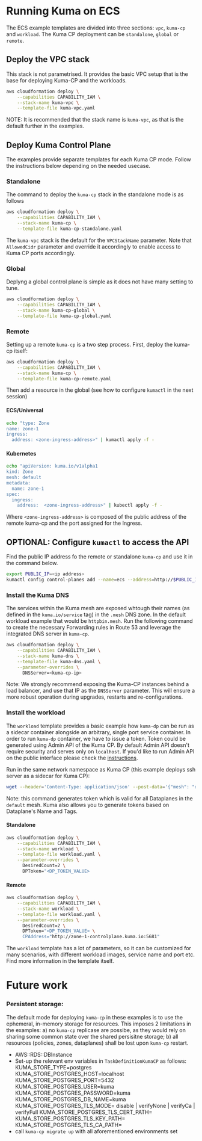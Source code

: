 # Running Kuma on ECS

The ECS example templates are divided into three sections: `vpc`, `kuma-cp` and `workload`. The Kuma CP deployment can be `standalone`, `global` or `remote`. 

## Deploy the VPC stack

This stack is not parametrised. It provides the basic VPC setup that is the base for deploying Kuma-CP and the workloads.

```bash
aws cloudformation deploy \
    --capabilities CAPABILITY_IAM \
    --stack-name kuma-vpc \
    --template-file kuma-vpc.yaml
```

NOTE: It is recommended that the stack name is `kuma-vpc`, as that is the default further in the examples.

## Deploy Kuma Control Plane

The examples provide separate templates for each Kuma CP mode. Follow the instructions below depending on the needed usecase.

### Standalone
The command to deploy the `kuma-cp` stack in the standalone mode is as follows

```bash
aws cloudformation deploy \
    --capabilities CAPABILITY_IAM \
    --stack-name kuma-cp \
    --template-file kuma-cp-standalone.yaml
```

The `kuma-vpc` stack is the default for the `VPCStackName` parameter. Note that `AllowedCidr` parameter and override it accordingly to enable access to Kuma CP ports accordingly.

### Global

Deplyng a global control plane is simple as it does not have many setting to tune.

```bash
aws cloudformation deploy \
    --capabilities CAPABILITY_IAM \
    --stack-name kuma-cp-global \
    --template-file kuma-cp-global.yaml
```

### Remote

Setting up a remote `kuma-cp` is a two step process. First, deploy the kuma-cp itself:

```bash
aws cloudformation deploy \
    --capabilities CAPABILITY_IAM \
    --stack-name kuma-cp \
    --template-file kuma-cp-remote.yaml
```

Then add a resource in the global (see how to configure `kumactl` in the next session)

#### ECS/Universal
```bash
echo "type: Zone
name: zone-1
ingress:
  address: <zone-ingress-address>" | kumactl apply -f -
```

#### Kubernetes

```bash
echo "apiVersion: kuma.io/v1alpha1
kind: Zone
mesh: default
metadata:
  name: zone-1
spec:
  ingress:
    address:  <zone-ingress-address>" | kubectl apply -f -
```

Where `<zone-ingress-address>` is composed of the public address of the remote kuma-cp and the port assigned for the Ingress.


## OPTIONAL: Configure `kumactl` to access the API 
Find the public IP address fo the remote or standalone `kuma-cp` and use it in the command below.

```bash
export PUBLIC_IP=<ip address>
kumactl config control-planes add --name=ecs --address=http://$PUBLIC_IP:5681 --overwrite
```

### Install the Kuma DNS

The services within the Kuma mesh are exposed whtough their names (as defined in the `kuma.io/service` tag) in the `.mesh` DNS zone. In the default workload example that would be `httpbin.mesh`.
Run the following command to create the necessary Forwarding rules in Route 53 and leverage the integrated DNS server in `kuma-cp`.

```bash
aws cloudformation deploy \
    --capabilities CAPABILITY_IAM \
    --stack-name kuma-dns \
    --template-file kuma-dns.yaml \
    --parameter-overrides \
      DNSServer=<kuma-cp-ip>
```

Note: We strongly recommend exposing the Kuma-CP instances behind a load balancer, and use that IP as the `DNSServer` parameter. This will ensure a more robust operation during upgrades, restarts and re-configurations. 

### Install the workload

The `workload` template provides a basic example how `kuma-dp` can be run as a sidecar container alongside an arbitrary, single port service container.
In order to run `kuma-dp` container, we have to issue a token. Token could be generated using Admin API of the Kuma CP. By default Admin API
doesn't require security and serves only on `localhost`. If you'd like to run Admin API on the public interface please 
check the [instructions](https://kuma.io/docs/0.7.1/documentation/security/#accessing-admin-server-from-a-different-machine).

Run in the same network namespace as Kuma CP (this example deploys ssh server as a sidecar for Kuma CP):
```bash
wget --header='Content-Type: application/json' --post-data='{"mesh": "default"}' -O /tmp/dp-httpbin-1 http://localhost:5679/tokens
```
Note: this command generates token which is valid for all Dataplanes in the `default` mesh. Kuma also allows you to generate tokens based
on Dataplane's Name and Tags.   

#### Standalone
```bash
aws cloudformation deploy \
    --capabilities CAPABILITY_IAM \
    --stack-name workload \
    --template-file workload.yaml \
    --parameter-overrides \
      DesiredCount=2 \
      DPToken="<DP_TOKEN_VALUE>
```

#### Remote
```bash
aws cloudformation deploy \
    --capabilities CAPABILITY_IAM \
    --stack-name workload \
    --template-file workload.yaml \
    --parameter-overrides \
      DesiredCount=2 \
      DPToken="<DP_TOKEN_VALUE> \
      CPAddress="http://zone-1-controlplane.kuma.io:5681"
```

The `workload` template has a lot of parameters, so it can be customized for many scenarios, with different workload images, service name and port etc. Find more information in the template itself.


# Future work

### Persistent storage:

The default mode for deploying `kuma-cp` in these examples is to use the ephemeral, in-memory storage for resources. This imposes 2 limitations in the examples: a) no `kuma-cp` replicase are possibe, as they would rely on sharing some common state over the shared persisitne storage; b) all resources (policies, zones, dataplanes) shall be lost upon `kuma-cp` restart.

 * AWS::RDS::DBInstance
 * Set-up the relevant env variables in `TaskDefinitionKumaCP` as follows:
    	KUMA_STORE_TYPE=postgres
    	KUMA_STORE_POSTGRES_HOST=localhost
    	KUMA_STORE_POSTGRES_PORT=5432
    	KUMA_STORE_POSTGRES_USER=kuma
    	KUMA_STORE_POSTGRES_PASSWORD=kuma
    	KUMA_STORE_POSTGRES_DB_NAME=kuma 
    	KUMA_STORE_POSTGRES_TLS_MODE= disable | verifyNone | verifyCa | verifyFull
    	KUMA_STORE_POSTGRES_TLS_CERT_PATH=
    	KUMA_STORE_POSTGRES_TLS_KEY_PATH=
    	KUMA_STORE_POSTGRES_TLS_CA_PATH=
 * call `kuma-cp migrate up` with all aforementioned environments set

